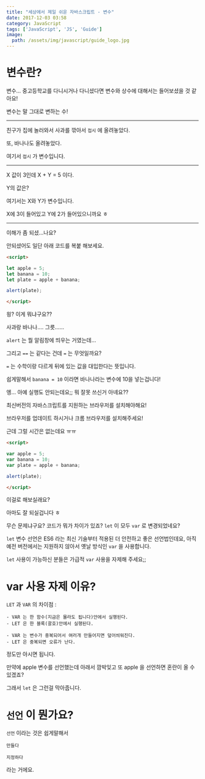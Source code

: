 ```yaml
---
title: "세상에서 제일 쉬운 자바스크립트 - 변수"
date: 2017-12-03 03:58
category: JavaScript
tags: ['JavaScript', 'JS', 'Guide']
image:
  path: /assets/img/javascript/guide_logo.jpg
---
```


# 변수란?

변수... 중고등학교를 다니시거나 다니셨다면 변수와 상수에 대해서는 들어보셨을 것 같아요!

변수는 말 그대로 변하는 수!

---

친구가 집에 놀러와서 사과를 깎아서 `접시` 에 올려놓았다.

또, 바나나도 올려놓았다.

여기서 `접시` 가 변수입니다.

---

X 값이 3인데 X + Y = 5 이다.

Y의 값은?

여기서는 X와 Y가 변수입니다.

X에 3이 들어있고 Y에 2가 들어있으니까요 ㅎ

---

이해가 좀 되셨...나요?

안되셨어도 일단 아래 코드를 복붙 해보세요.

```html
<script>

let apple = 5;
let banana = 10;
let plate = apple + banana;

alert(plate);

</script>
```

읭? 이게 뭐냐구요??

사과랑 바나나.... 그릇......

`alert` 는 뭘 알림창에 띄우는 거였는데...

그리고 `==` 는 같다는 건데 `=` 는 무엇일까요?

`=` 는 수학이랑 다르게 뒤에 있는 값을 대입한다는 뜻입니다.

쉽게말해서 `banana = 10` 이라면 바나나라는 변수에 10을 넣는겁니다!

엥... 아예 실행도 안되는데요;; 뭐 잘못 쓰신거 아녜요??

최신버전의 자바스크립트를 지원하는 브라우저를 설치해야해요!

브라우저를 업데이트 하시거나 크롬 브라우저를 설치해주세요!

근데 그럴 시간은 없는데요 ㅠㅠ

```html
<script>

var apple = 5;
var banana = 10;
var plate = apple + banana;

alert(plate);

</script>
```

이걸로 해보실래요?

아마도 잘 되실겁니다 ㅎ

무슨 문제냐구요? 코드가 뭐가 차이가 있죠? `let` 이 모두 `var` 로 변경되었네요?

`let` 변수 선언은 ES6 라는 최신 기술부터 적용된 더 안전하고 좋은 선언법인데요, 아직 예전 버전에서는 지원하지 않아서 옛날 방식인 `var` 을 사용합니다.

`let` 사용이 가능하신 분들은 가급적 `var` 사용을 자제해 주세요;;

# var 사용 자제 이유?

`LET` 과 `VAR` 의 차이점 :

```text
- VAR 는 한 함수(지금은 몰라도 됩니다)안에서 실행된다.
- LET 은 한 블록(괄호)안에서 실행된다.

- VAR 는 변수가 중복되어서 여러개 만들어지면 덮어씌워진다.
- LET 은 중복되면 오류가 난다.
```

정도만 아시면 됩니다.

만약에 apple 변수를 선언했는데 아래서 깜박잊고 또 apple 을 선언하면 혼란이 올 수 있겠죠?

그래서 `let` 은 그런걸 막아줍니다.

# `선언` 이 뭔가요?

`선언` 이라는 것은 쉽게말해서

`만들다`

`지정하다`

라는 거에요.
